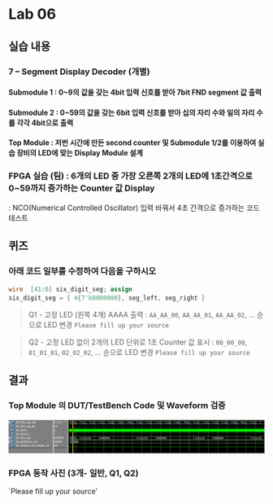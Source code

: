 # Lab 06
## 실습 내용
### **7 – Segment Display Decoder (개별)**
#### **Submodule 1** : 0~9의 값을 갖는 4bit 입력 신호를 받아 7bit FND  segment  값 출력
#### **Submodule 2** : 0~59의 값을 갖는 6bit 입력 신호를 받아 십의 자리 수와 일의 자리 수를 각각 4bit으로 출력
#### **Top Module** : 저번 시간에 만든 second counter  및 Submodule 1/2를 이용하여 실습 장비의 LED에 맞는 Display Module 설계
### FPGA 실습 (팀) : 6개의 LED 중 가장 오른쪽 2개의 LED에 1초간격으로 0~59까지 증가하는 Counter 값 Display
: NCO(Numerical Controlled Oscillator) 입력 바꿔서 4초 간격으로 증가하는 코드 테스트
## 퀴즈
### 아래 코드 일부를 수정하여 다음을 구하시오 

```verilog 
wire  [41:0] six_digit_seg; assign       
six_digit_seg = { 4{7'b0000000}, seg_left, seg_right } 
``` 
> Q1 - 고정 LED (왼쪽 4개) AAAA 출력 : `AA_AA_00`, `AA_AA_01`, `AA_AA_02`, … 순으로 LED 변경
`Please fill up your source`

> Q2 - 고정 LED 없이 2개의 LED 단위로 1초 Counter 값 표시 : `00_00_00`, `01_01_01`, `02_02_02`, … 순으로 LED 변경
`Please fill up your source`
## 결과 
### **Top Module 의 DUT/TestBench Code 및 Waveform 검증**
![](https://github.com/hyeyeonkang/LogicDesign/blob/master/practice6/practice06.PNG)


### **FPGA 동작 사진 (3개- 일반, Q1, Q2)**
`Please fill up your source'
<!--stackedit_data:
eyJoaXN0b3J5IjpbLTEzMDk4MTc2NDEsLTEyNzMzMzcwODBdfQ
==
-->
